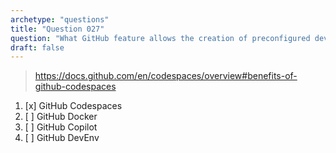 ```yaml
---
archetype: "questions"
title: "Question 027"
question: "What GitHub feature allows the creation of preconfigured development environments where all necessary tools and dependencies to contribute to a repository are installed?"
draft: false
---
```



> https://docs.github.com/en/codespaces/overview#benefits-of-github-codespaces
1. [x] GitHub Codespaces
1. [ ] GitHub Docker
1. [ ] GitHub Copilot
1. [ ] GitHub DevEnv
